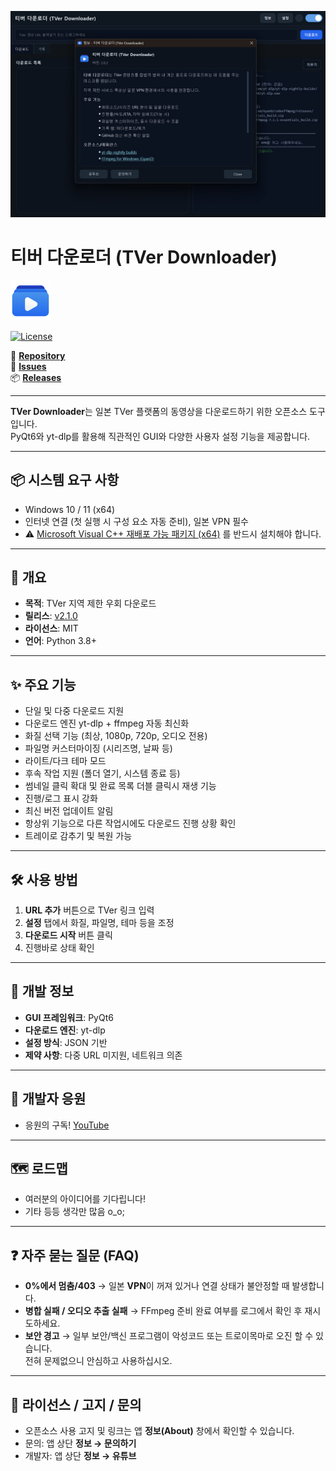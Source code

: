 ![TVer Application](./main.png)
# 티버 다운로더 (TVer Downloader)

![TVer Downloader Logo](./logo.png)

[![License](https://img.shields.io/badge/license-MIT-blue)](https://opensource.org/licenses/MIT)

📌 [**Repository**](https://github.com/deuxdoom/TVerDownloader)  
🐞 [**Issues**](https://github.com/deuxdoom/TVerDownloader/issues)  
📦 [**Releases**](https://github.com/deuxdoom/TVerDownloader/releases)

--- 

**TVer Downloader**는 일본 TVer 플랫폼의 동영상을 다운로드하기 위한 오픈소스 도구입니다.  
PyQt6와 yt-dlp를 활용해 직관적인 GUI와 다양한 사용자 설정 기능을 제공합니다.

---

## 📦 시스템 요구 사항

- Windows 10 / 11 (x64)
- 인터넷 연결 (첫 실행 시 구성 요소 자동 준비), 일본 VPN 필수
- ⚠ [Microsoft Visual C++ 재배포 가능 패키지 (x64)](https://aka.ms/vs/17/release/vc_redist.x64.exe) 를 반드시 설치해야 합니다.
---

## 📝 개요

- **목적**: TVer 지역 제한 우회 다운로드
- **릴리스**: [v2.1.0](https://github.com/deuxdoom/TVerDownloader/releases/tag/v2.1.0)
- **라이선스**: MIT
- **언어**: Python 3.8+

---

## ✨ 주요 기능

- 단일 및 다중 다운로드 지원
- 다운로드 엔진 yt-dlp + ffmpeg 자동 최신화
- 화질 선택 기능 (최상, 1080p, 720p, 오디오 전용)
- 파일명 커스터마이징 (시리즈명, 날짜 등)
- 라이트/다크 테마 모드
- 후속 작업 지원 (폴더 열기, 시스템 종료 등)
- 썸네일 클릭 확대 및 완료 목록 더블 클릭시 재생 기능
- 진행/로그 표시 강화 
- 최신 버전 업데이트 알림
- 항상위 기능으로 다른 작업시에도 다운로드 진행 상황 확인
- 트레이로 감추기 및 복원 가능
 
---

## 🛠 사용 방법

1. **URL 추가** 버튼으로 TVer 링크 입력
2. **설정** 탭에서 화질, 파일명, 테마 등을 조정
3. **다운로드 시작** 버튼 클릭
4. 진행바로 상태 확인

---

## 🔧 개발 정보

- **GUI 프레임워크**: PyQt6
- **다운로드 엔진**: yt-dlp
- **설정 방식**: JSON 기반
- **제약 사항**: 다중 URL 미지원, 네트워크 의존

---

## 🤝 개발자 응원

- 응원의 구독! [YouTube](https://www.youtube.com/@LE_SSERAFIM?sub_confirmation=1)

---

## 🗺️ 로드맵

- 여러분의 아이디어를 기다립니다!
- 기타 등등 생각만 많음 o_o;

---

## ❓ 자주 묻는 질문 (FAQ)

- **0%에서 멈춤/403** → 일본 **VPN**이 꺼져 있거나 연결 상태가 불안정할 때 발생합니다.
- **병합 실패 / 오디오 추출 실패** → FFmpeg 준비 완료 여부를 로그에서 확인 후 재시도하세요.
- **보안 경고** → 일부 보안/백신 프로그램이 악성코드 또는 트로이목마로 오진 할 수 있습니다.  
  전혀 문제없으니 안심하고 사용하십시오.

---

## 📜 라이선스 / 고지 / 문의

- 오픈소스 사용 고지 및 링크는 앱 **정보(About)** 창에서 확인할 수 있습니다.
- 문의: 앱 상단 **정보 → 문의하기**
- 개발자: 앱 상단 **정보 → 유튜브**